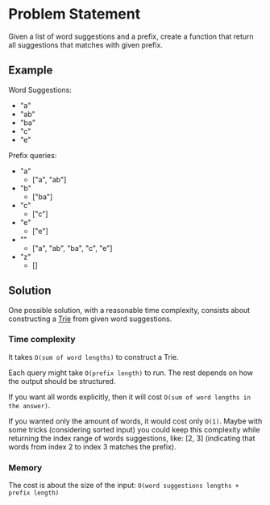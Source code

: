 # Problem Statement

Given a list of word suggestions and a prefix, create a function that return all suggestions that matches with given prefix.

## Example

Word Suggestions:

* "a"
* "ab"
* "ba"
* "c"
* "e"

Prefix queries:
* "a"
  * ["a", "ab"]
* "b"
  * ["ba"]
* "c"
  * ["c"]
* "e"
  * ["e"]
* ""
  * ["a", "ab", "ba", "c", "e"]
* "z"
  * []

## Solution

One possible solution, with a reasonable time complexity, consists about constructing a [Trie](https://en.wikipedia.org/wiki/Trie) from given word suggestions.

### Time complexity

It takes `O(sum of word lengths)` to construct a Trie.

Each query might take `O(prefix length)` to run. The rest depends on how the output should be structured.

If you want all words explicitly, then it will cost `O(sum of word lengths in the answer)`.

If you wanted only the amount of words, it would cost only `O(1)`. Maybe with some tricks (considering sorted input) you could keep this complexity while returning the index range of words suggestions, like: [2, 3] (indicating that words from index 2 to index 3 matches the prefix).

### Memory

The cost is about the size of the input: `O(word suggestions lengths + prefix length)`
